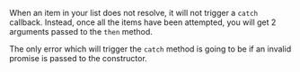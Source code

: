 When an item in your list does not resolve, it will not trigger a `catch` callback. Instead, once all the items have been attempted, you will get 2 arguments passed to the `then` method.

The only error which will trigger the `catch` method is going to be if an invalid promise is passed to the constructor.
